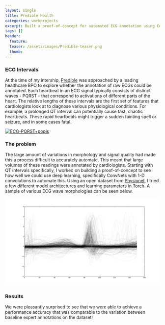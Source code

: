 ```yaml
---
layout: single
title: Predible Health
categories: workprojects
excerpt: Built a proof-of-concept for automated ECG annotation using ConvNets 
tags: []
header:
  feature:
  teaser: /assets/images/Predible-teaser.png
  thumb:
---
```


### ECG Intervals

At the time of my intership, [Predible](http://prediblehealth.com/) was approached by a leading healthcare BPO to explore whether the annotation of raw ECGs could be annotated. Each heartbeat in an ECG signal typically consists of distinct waves - PQRST - that correspond to activations of different parts of the heart. The relative lengths of these intervals are the first set of features that cardiologists look at to diagnose various physiological conditions. For example, a prolonged QT interval can potentially cause fast, chaotic heartbeats. These rapid heartbeats might trigger a sudden fainting spell or seizure, and in some cases fatal. 

<a title="By SinusRhythmLabels.svg: Created by Agateller (Anthony Atkielski), converted to svg by atom. derivative work: Kychot (SinusRhythmLabels.svg) [Copyrighted free use], via Wikimedia Commons" href="https://commons.wikimedia.org/wiki/File%3AECG-PQRST%2Bpopis.svg"><img width="512" alt="ECG-PQRST+popis" src="https://upload.wikimedia.org/wikipedia/commons/thumb/0/09/ECG-PQRST%2Bpopis.svg/512px-ECG-PQRST%2Bpopis.svg.png"/></a>

### The problem

The large amount of variations in morphology and signal quality had made this a process difficult to accurately automate. This meant that large volumes of these readings were annotated by cardiologists. Starting with QT intervals specifically, I worked on building a proof-of-concept to see how well we could use deep learning, specifically ConvNets with 1-D convolutions to automate this. Using an open dataset from [Physionet](https://physionet.org/physiobank/database/qtdb/), I tried a few different model architectures and learning parameters in [Torch](http://torch.ch/). A sample of various ECG wave morphologies can be seen below.

![ECG-waves-varations](/assets/images/predible-waves.png)

### Results 

We were pleasantly surprised to see that we were able to achieve a performance accuracy that was comparable to the variation between baseline expert annotations on the dataset!
